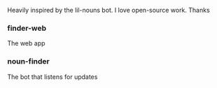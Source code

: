 Heavily inspired by the lil-nouns bot.
I love open-source work.
Thanks

### finder-web

The web app

### noun-finder

The bot that listens for updates
